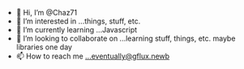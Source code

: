 - 👋 Hi, I’m @Chaz71
- 👀 I’m interested in ...things, stuff, etc.
- 🌱 I’m currently learning ...Javascript
- 💞️ I’m looking to collaborate on ...learning stuff, things, etc. maybe libraries one day
- 📫 How to reach me ...eventually@gflux.newb

<!---
Chaz71/Chaz71 is a ✨ special ✨ repository because its `README.md` (this file) appears on your GitHub profile.
You can click the Preview link to take a look at your changes.
--->
